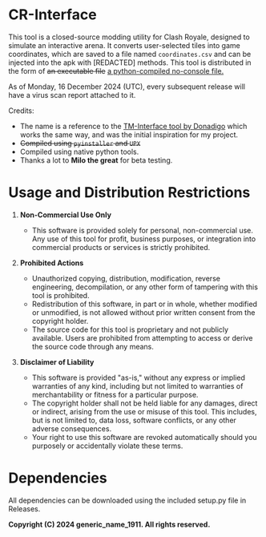 # CR-Interface

This tool is a closed-source modding utility for Clash Royale, designed to simulate an interactive arena. It converts user-selected tiles into game coordinates, which are saved to a file named `coordinates.csv` and can be injected into the apk with [REDACTED] methods.
This tool is distributed in the form of ~~an executable file~~ [a python-compiled no-console file.](https://github.com/GenericName1911/CR-Interface/releases)

As of Monday, 16 December 2024 (UTC), every subsequent release will have a virus scan report attached to it.

Credits:
   - The name is a reference to the [TM-Interface tool by Donadigo](https://donadigo.com/tminterface/) which works the same way, and was the initial inspiration for my project.
   - ~~Compiled using `pyinstaller` and `UPX`~~
   - Compiled using native python tools.
   - Thanks a lot to **Milo the great** for beta testing.

# Usage and Distribution Restrictions  

1. **Non-Commercial Use Only**  
   - This software is provided solely for personal, non-commercial use. Any use of this tool for profit, business purposes, or integration into commercial products or services is strictly prohibited.  

2. **Prohibited Actions**  
   - Unauthorized copying, distribution, modification, reverse engineering, decompilation, or any other form of tampering with this tool is prohibited.  
   - Redistribution of this software, in part or in whole, whether modified or unmodified, is not allowed without prior written consent from the copyright holder.   
   - The source code for this tool is proprietary and not publicly available. Users are prohibited from attempting to access or derive the source code through any means.  

3. **Disclaimer of Liability**  
   - This software is provided "as-is," without any express or implied warranties of any kind, including but not limited to warranties of merchantability or fitness for a particular purpose.  
   - The copyright holder shall not be held liable for any damages, direct or indirect, arising from the use or misuse of this tool. This includes, but is not limited to, data loss, software conflicts, or any other adverse consequences.  
   - Your right to use this software are revoked automatically should you purposely or accidentally violate these terms.

# Dependencies

All dependencies can be downloaded using the included setup.py file in Releases.

 **Copyright (C) 2024 generic_name_1911. All rights reserved.**
